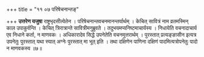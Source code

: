 +++
title = "११ ०७ परिषेचनान्तङ्"

+++
**उत्तरेण यजुषा** राष्ट्रभृदसीत्येतेन ।
परिषेचनान्तवचनमानन्तर्यार्थम् ।
केचित् सावित्रं नाम व्रतमस्मिन् काल उपाकुर्वन्ति । केचित् त्रिरात्रान्ते सावित्रीमनुब्रुवते ।
तदुभयमप्यनिष्टमाचार्यस्य ।
निधायेति वचनादाचार्य एव निधाने कर्ता, न माणवकः ।
अधिकारादेव सिद्धे उपनेतेति वचनमुत्तरार्थम् ।
पुरस्तात् प्रत्यङ्ङासीन इत्यत्र उपनेतुः पुरस्तात् यथा स्यात् अग्नेः पुरस्तात् मा भूत् इति ।
तथा दक्षिणेन पाणिना दक्षिणं पादमित्यत्रोपनेतुः पादो न माणवकस्य ॥७॥

